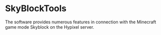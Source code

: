 # SkyBlockTools

The software provides numerous features in connection with the Minecraft game mode Skyblock on the Hypixel server.

